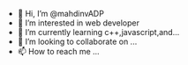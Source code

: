 - 👋 Hi, I’m @mahdinvADP
- 👀 I’m interested in web developer
- 🌱 I’m currently learning c++,javascript,and...
- 💞️ I’m looking to collaborate on ...
- 📫 How to reach me ...

<!---
mahdinvADP/mahdinvADP is a ✨ special ✨ repository because its `README.md` (this file) appears on your GitHub profile.
You can click the Preview link to take a look at your changes.
--->
